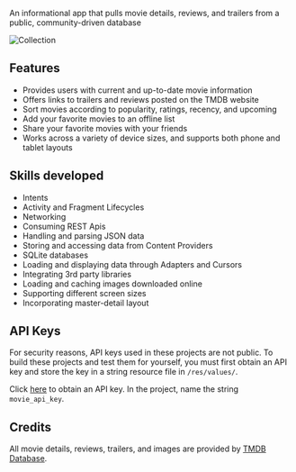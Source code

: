 

An informational app that pulls movie details, reviews, and trailers from a public, community-driven database

![Collection](/website/images/screenshot_movies_collection.png)

## Features

- Provides users with current and up-to-date movie information 
- Offers links to trailers and reviews posted on the TMDB website
- Sort movies according to popularity, ratings, recency, and upcoming
- Add your favorite movies to an offline list
- Share your favorite movies with your friends
- Works across a variety of device sizes, and supports both phone and tablet layouts

## Skills developed

- Intents
- Activity and Fragment Lifecycles
- Networking
- Consuming REST Apis
- Handling and parsing JSON data
- Storing and accessing data from Content Providers
- SQLite databases
- Loading and displaying data through Adapters and Cursors
- Integrating 3rd party libraries
- Loading and caching images downloaded online
- Supporting different screen sizes
- Incorporating master-detail layout

## API Keys

For security reasons, API keys used in these projects are not public. To build these projects and test them for yourself, you must first obtain an API key and store the key in a string resource file in `/res/values/`.

Click [here](https://www.themoviedb.org/documentation/api) to obtain an API key. In the project, name the string `movie_api_key`.

## Credits

All movie details, reviews, trailers, and images are provided by [TMDB Database](https://www.themoviedb.org/?language=en). 
